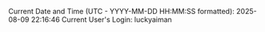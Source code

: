 Current Date and Time (UTC - YYYY-MM-DD HH:MM:SS formatted): 2025-08-09 22:16:46
Current User's Login: luckyaiman
